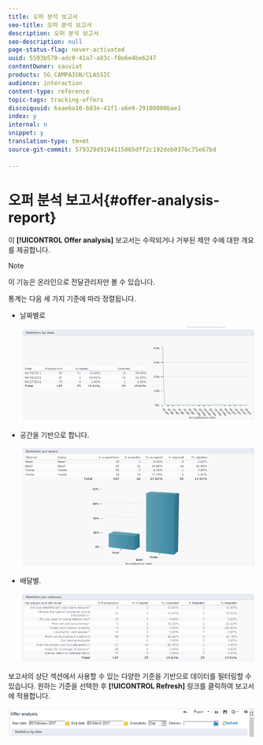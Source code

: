 ```yaml
---
title: 오퍼 분석 보고서
seo-title: 오퍼 분석 보고서
description: 오퍼 분석 보고서
seo-description: null
page-status-flag: never-activated
uuid: 5593b570-adc0-41a7-a83c-f8e6e4be6247
contentOwner: sauviat
products: SG_CAMPAIGN/CLASSIC
audience: interaction
content-type: reference
topic-tags: tracking-offers
discoiquuid: 6aae6a10-b03e-41f1-a6e9-29100800bae1
index: y
internal: n
snippet: y
translation-type: tm+mt
source-git-commit: 579329d9194115065dff2c192deb0376c75e67bd

---
```



# 오퍼 분석 보고서{#offer-analysis-report}

이 **[!UICONTROL Offer analysis]** 보고서는 수락되거나 거부된 제안 수에 대한 개요를 제공합니다.

>[!NOTE]
>
>이 기능은 온라인으로 전달관리자만 볼 수 있습니다.

통계는 다음 세 가지 기준에 따라 정렬됩니다.

* 날짜별로

   ![](assets/offer_report_perdate.png)

* 공간을 기반으로 합니다.

   ![](assets/offer_report_perspaces.png)

* 배달별.

   ![](assets/offer_report_perdeliveries.png)

보고서의 상단 섹션에서 사용할 수 있는 다양한 기준을 기반으로 데이터를 필터링할 수 있습니다. 원하는 기준을 선택한 후 **[!UICONTROL Refresh]** 링크를 클릭하여 보고서에 적용합니다.

![](assets/offer_report_criteria.png)

